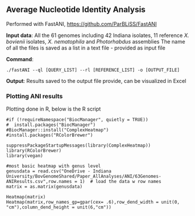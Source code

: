 ## Average Nucleotide Identity Analysis

Performed with FastANI, https://github.com/ParBLiSS/FastANI

**Input data**: All the 61 genomes including 42 Indiana isolates, 11 reference *X. bovienii* isolates, *X. nematophila* and *Photorhabdus* assemblies
The name of all the files is saved as a list in a text file - provided as input file

**Command**: 
    
    ./fastANI --ql [QUERY_LIST] --rl [REFERENCE_LIST] -o [OUTPUT_FILE]

**Output**: Results saved to the output file provide, can be visualized in Excel

### Plotting ANI results 

Plotting done in R, below is the R script 

    #if (!requireNamespace("BiocManager", quietly = TRUE))
    #  install.packages("BiocManager")
    #BiocManager::install("ComplexHeatmap")
    #install.packages("RColorBrewer")

    suppressPackageStartupMessages(library(ComplexHeatmap))
    library(RColorBrewer)
    library(vegan)

    #most basic heatmap with genus level
    genusdata = read.csv("OneDrive - Indiana University/BovGenomeShared/Paper_AllAnalyses/ANI/63Genomes-ANIResults.csv",row.names = 1)  # load the data w row names 
    matrix = as.matrix(genusdata)

    Heatmap(matrix)
    Heatmap(matrix,row_names_gp=gpar(cex= .6),row_dend_width = unit(0, "cm"),column_dend_height = unit(6,"cm"))



